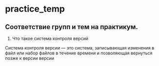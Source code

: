 # practice_temp

## Соответствие групп и тем на практикум.

1. Что такое система контроля версий

Система контроля версии — это система, записывающая изменения в файл или набор файлов в течение времени и позволяющая вернуться позже к версии версии